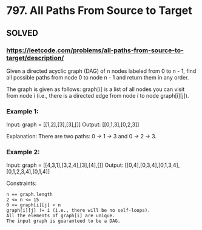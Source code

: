 # 797. All Paths From Source to Target
## SOLVED

### https://leetcode.com/problems/all-paths-from-source-to-target/description/


Given a directed acyclic graph (DAG) of n nodes labeled from 0 to n - 1, find all possible paths from node 0 to node n - 1 and return them in any order.

The graph is given as follows: graph[i] is a list of all nodes you can visit from node i (i.e., there is a directed edge from node i to node graph[i][j]).



### Example 1:

Input: graph = [[1,2],[3],[3],[]]
Output: [[0,1,3],[0,2,3]]

Explanation: There are two paths: 0 -> 1 -> 3 and 0 -> 2 -> 3.

### Example 2:

Input: graph = [[4,3,1],[3,2,4],[3],[4],[]]
Output: [[0,4],[0,3,4],[0,1,3,4],[0,1,2,3,4],[0,1,4]]



Constraints:

    n == graph.length
    2 <= n <= 15
    0 <= graph[i][j] < n
    graph[i][j] != i (i.e., there will be no self-loops).
    All the elements of graph[i] are unique.
    The input graph is guaranteed to be a DAG.

